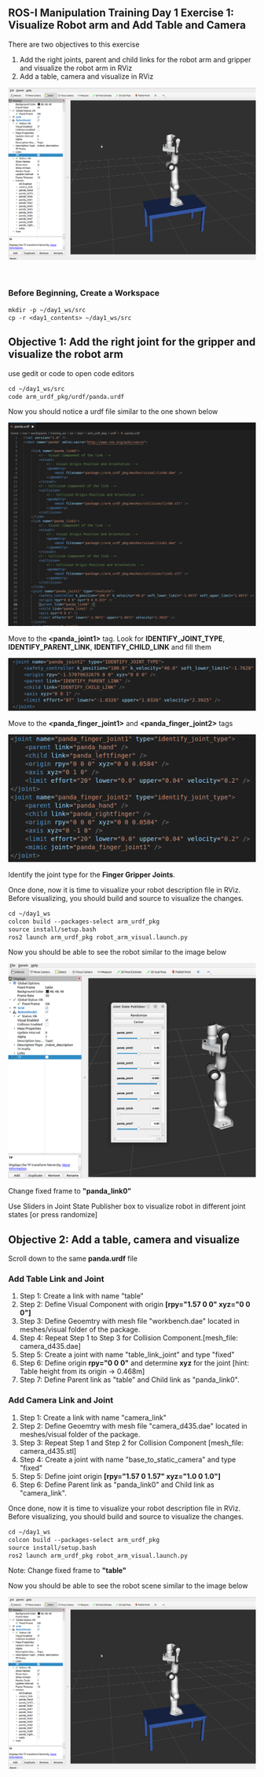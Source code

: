 ## ROS-I Manipulation Training Day 1 Exercise 1: Visualize Robot arm and Add Table and Camera

There are two objectives to this exercise

1) Add the right joints, parent and child links for the robot arm and gripper and visualize the robot arm in RViz
2) Add a table, camera and visualize in RViz
   
![Exercise1](https://github.com/shalman-khan/ros2_training_manipulation_2023/blob/day1/students_copy/misc_files/Exercise1_image1.png)

<br>

### Before Beginning, Create a Workspace 
```
mkdir -p ~/day1_ws/src
cp -r <day1_contents> ~/day1_ws/src
```

## Objective 1: Add the right joint for the gripper and visualize the robot arm 
use gedit or code to open code editors

```
cd ~/day1_ws/src
code arm_urdf_pkg/urdf/panda.urdf
```

Now you should notice a urdf file similar to the one shown below

![Urdf_img](https://github.com/shalman-khan/ros2_training_manipulation_2023/blob/day1/students_copy/misc_files/urdf_file_image.png)

Move to the **<panda_joint1>** tag. Look for **IDENTIFY_JOINT_TYPE**, **IDENTIFY_PARENT_LINK**, **IDENTIFY_CHILD_LINK** and fill them

![Identify_joint_robot_links](https://github.com/shalman-khan/ros2_training_manipulation_2023/blob/day1/students_copy/misc_files/ex1_identify_joint_parent_child.png)


Move to the **<panda_finger_joint1>** and **<panda_finger_joint2>** tags

![Identify_joint](https://github.com/shalman-khan/ros2_training_manipulation_2023/blob/day1/students_copy/misc_files/joint_type.png)

Identify the joint type for the **Finger Gripper Joints**.

Once done, now it is time to visualize your robot description file in RViz. 
Before visualizing, you should build and source to visualize the changes. 

```
cd ~/day1_ws
colcon build --packages-select arm_urdf_pkg
source install/setup.bash
ros2 launch arm_urdf_pkg robot_arm_visual.launch.py
```

Now you should be able to see the robot similar to the image below

![Identify_joint](https://github.com/shalman-khan/ros2_training_manipulation_2023/blob/day1/students_copy/misc_files/first_viz.png)

Change fixed frame to **"panda_link0"**

Use Sliders in Joint State Publisher box to visualize robot in different joint states [or press randomize]

## Objective 2: Add a table, camera and visualize

Scroll down to the same **panda.urdf** file 

### Add Table Link and Joint

1) Step 1: Create a link with name "table"
2) Step 2: Define Visual Component with origin **[rpy="1.57 0 0" xyz="0 0 0"]**
3) Step 3: Define Geoemtry with mesh file "workbench.dae" located in meshes/visual folder of the package.
4) Step 4: Repeat Step 1 to Step 3 for Collision Component.[mesh_file: camera_d435.dae]
5) Step 5: Create a joint with name "table_link_joint" and type "fixed"
6) Step 6: Define origin **rpy="0 0 0"** and determine **xyz** for the joint [hint: Table height from its origin -> 0.468m]
7) Step 7: Define Parent link as "table" and Child link as "panda_link0". 

### Add Camera Link and Joint

1) Step 1: Create a link with name "camera_link"
3) Step 2: Define Geoemtry with mesh file "camera_d435.dae" located in meshes/visual folder of the package.
4) Step 3: Repeat Step 1 and Step 2 for Collision Component [mesh_file: camera_d435.stl]
5) Step 4: Create a joint with name "base_to_static_camera" and type "fixed"
6) Step 5: Define joint origin **[rpy="1.57 0 1.57" xyz="1.0 0 1.0"]**
7) Step 6: Define Parent link as "panda_link0" and Child link as "camera_link".


Once done, now it is time to visualize your robot description file in RViz. 
Before visualizing, you should build and source to visualize the changes. 

```
cd ~/day1_ws
colcon build --packages-select arm_urdf_pkg
source install/setup.bash
ros2 launch arm_urdf_pkg robot_arm_visual.launch.py
```

Note: Change fixed frame to **"table"**


Now you should be able to see the robot scene similar to the image below

![Exercise1](https://github.com/shalman-khan/ros2_training_manipulation_2023/blob/day1/students_copy/misc_files/Exercise1_image1.png)


